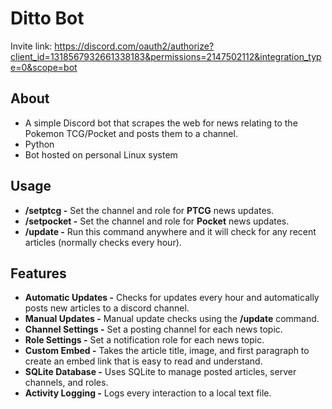 # Ditto Bot

Invite link: https://discord.com/oauth2/authorize?client_id=1318567932661338183&permissions=2147502112&integration_type=0&scope=bot

## About

- A simple Discord bot that scrapes the web for news relating to the Pokemon TCG/Pocket and posts them to a channel.
- Python
- Bot hosted on personal Linux system

## Usage

- **/setptcg <channel> <role> -** Set the channel and role for **PTCG** news updates.
- **/setpocket <channel> <role> -** Set the channel and role for **Pocket** news updates.
- **/update -** Run this command anywhere and it will check for any recent articles (normally checks every hour).

## Features

- **Automatic Updates -** Checks for updates every hour and automatically posts new articles to a discord channel.
- **Manual Updates -** Manual update checks using the **/update** command.
- **Channel Settings -** Set a posting channel for each news topic.
- **Role Settings -** Set a notification role for each news topic.
- **Custom Embed -** Takes the article title, image, and first paragraph to create an embed link that is easy to read and understand.
- **SQLite Database -** Uses SQLite to manage posted articles, server channels, and roles.
- **Activity Logging -** Logs every interaction to a local text file.